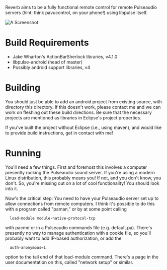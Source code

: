 Reverb aims to be a fully functional remote control
for remote Pulseaudio servers (hint: think pavucontrol, 
on your phone!) using libpulse itself.

![A Screenshot](http://hchapman.github.com/reverb/screen1.png)

Build Requirements
========================
* Jake Wharton's ActionBarSherlock libraries, v4.1.0
* libpulse-android (head of master)
* Possibly android support libraries, v4

Building
=========================
You should just be able to add an android project from existing source, with directory this directory.
If this doesn't work, please contact me and we can work on fleshing out these build directions. Be sure that
the necessary projects are mentioned as libraries in Eclipse's project properties.

If you've built the project without Eclipse (i.e., using maven), and would like to provide build instructions,
get in contact with me!

Running
========================
You'll need a few things. First and foremost this involves a computer presently rocking the Pulseaudio sound server. If you're using a modern Linux distribution, this probably means you! If not, and you don't know, you don't. So, you're missing out on a lot of cool functionality! You should look into it.

Now's the critical step: You need to have your Pulseaudio server set up to allow connections from remote computers. I think it's possible to do this with a program called "paman," or by at some point calling

      load-module module-native-protocol-tcp

with pacmd or in a Pulseaudio commands file (e.g. default.pa). There's presently no way to manage authentication with a cookie file, so you'll probably want to add IP-based authorization, or add the 

      auth-anonymous=1

option to the tail end of that load-module command. There's a page in the user documentation on this, called "network setup" or similar.
